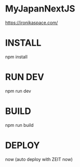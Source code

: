 # MyJapanNextJS
https://ironikaspace.com/

# INSTALL
npm install

# RUN DEV
npm run dev

# BUILD
npm run build

# DEPLOY
now (auto deploy with ZEIT now)